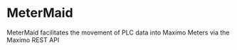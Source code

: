 # MeterMaid
MeterMaid facilitates the movement of PLC data into Maximo Meters via the Maximo REST API
